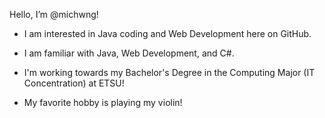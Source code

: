 Hello, I’m @michwng!
- I am interested in Java coding and Web Development here on GitHub.
- I am familiar with Java, Web Development, and C#.

- I'm working towards my Bachelor's Degree in the Computing Major (IT Concentration) at ETSU!
- My favorite hobby is playing my violin!
